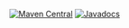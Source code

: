 [![Maven Central](https://img.shields.io/maven-central/v/io.github.pellse/assembler.svg?label=Maven%20Central)](https://search.maven.org/search?q=g:%22io.github.pellse%22%20AND%20a:%22assembler%22) [![Javadocs](http://javadoc.io/badge/io.github.pellse/assembler.svg)](http://javadoc.io/doc/io.github.pellse/assembler)
